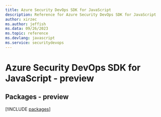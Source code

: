 ```yaml
---
title: Azure Security DevOps SDK for JavaScript
description: Reference for Azure Security DevOps SDK for JavaScript
author: xirzec
ms.author: jeffish
ms.data: 09/26/2023
ms.topic: reference
ms.devlang: javascript
ms.service: securitydevops
---
```

# Azure Security DevOps SDK for JavaScript - preview
## Packages - preview
[!INCLUDE [packages](security-devops-index.md)]